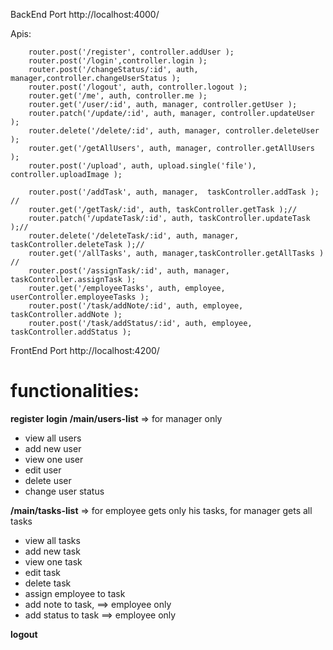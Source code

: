 BackEnd Port  http://localhost:4000/

Apis:
```
    router.post('/register', controller.addUser );
    router.post('/login',controller.login );
    router.post('/changeStatus/:id', auth, manager,controller.changeUserStatus );
    router.post('/logout', auth, controller.logout );
    router.get('/me', auth, controller.me );
    router.get('/user/:id', auth, manager, controller.getUser ); 
    router.patch('/update/:id', auth, manager, controller.updateUser ); 
    router.delete('/delete/:id', auth, manager, controller.deleteUser );
    router.get('/getAllUsers', auth, manager, controller.getAllUsers );
    router.post('/upload', auth, upload.single('file'), controller.uploadImage ); 

    router.post('/addTask', auth, manager,  taskController.addTask ); //
    router.get('/getTask/:id', auth, taskController.getTask );//
    router.patch('/updateTask/:id', auth, taskController.updateTask );//
    router.delete('/deleteTask/:id', auth, manager, taskController.deleteTask );//
    router.get('/allTasks', auth, manager,taskController.getAllTasks ) //
    router.post('/assignTask/:id', auth, manager, taskController.assignTask );
    router.get('/employeeTasks', auth, employee, userController.employeeTasks );
    router.post('/task/addNote/:id', auth, employee, taskController.addNote );
    router.post('/task/addStatus/:id', auth, employee, taskController.addStatus );
```

FrontEnd Port  http://localhost:4200/

functionalities:
================

**register**
**login**
**/main/users-list** => for manager only
- view all users
- add new user
- view one user
- edit user
- delete user
- change user status

**/main/tasks-list** => for employee gets only his tasks, for manager gets all tasks
- view all tasks
- add new task
- view one task
- edit task
- delete task
- assign employee to task
- add note to task, ==> employee only
- add status to task ==> employee only

**logout**
